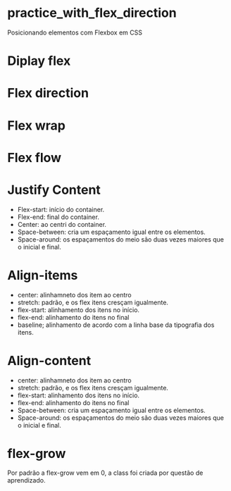 # practice_with_flex_direction
Posicionando elementos com Flexbox em CSS

# Diplay flex

# Flex direction

# Flex wrap

# Flex flow

# Justify Content

* Flex-start: início do container.
* Flex-end: final do container.
* Center: ao centri do container.
* Space-between: cria um espaçamento igual entre os elementos.
* Space-around: os espaçamentos do meio são duas vezes maiores que o inicial e final.


# Align-items
* center: alinhamneto dos item ao centro
* stretch: padrão, e os flex itens cresçam igualmente.
* flex-start: alinhamento dos itens no início.
* flex-end: alinhamento do itens no final
* baseline; alinhamento de acordo com a linha base da tipografia dos itens.

# Align-content

* center: alinhamneto dos item ao centro
* stretch: padrão, e os flex itens cresçam igualmente.
* flex-start: alinhamento dos itens no início.
* flex-end: alinhamento do itens no final
* Space-between: cria um espaçamento igual entre os elementos.
* Space-around: os espaçamentos do meio são duas vezes maiores que o inicial e final.

# flex-grow
Por padrão a flex-grow vem em 0, a class foi criada por questão de aprendizado.





